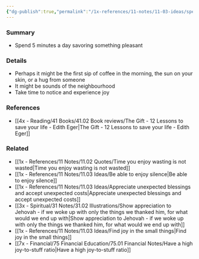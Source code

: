 ```yaml
---
{"dg-publish":true,"permalink":"/1x-references/11-notes/11-03-ideas/spend-5-minutes-a-day-savoring-something/","title":"Spend 5 minutes a day savoring something","created":"2023-11-10T21:18:58.000+03:00","updated":"2024-11-14T20:18:04.667+03:00"}
---
```



### Summary
- Spend 5 minutes a day savoring something pleasant

### Details
- Perhaps it might be the first sip of coffee in the morning, the sun on your skin, or a hug from someone
- It might be sounds of the neighbourhood
- Take time to notice and experience joy

### References
- [[4x - Reading/41 Books/41.02 Book reviews/The Gift - 12 Lessons to save your life - Edith Eger\|The Gift - 12 Lessons to save your life - Edith Eger]]

### Related
- [[1x - References/11 Notes/11.02 Quotes/Time you enjoy wasting is not wasted\|Time you enjoy wasting is not wasted]]
- [[1x - References/11 Notes/11.03 Ideas/Be able to enjoy silence\|Be able to enjoy silence]]
- [[1x - References/11 Notes/11.03 Ideas/Appreciate unexpected blessings and accept unexpected costs\|Appreciate unexpected blessings and accept unexpected costs]]
- [[3x - Spiritual/31 Notes/31.02 Illustrations/Show appreciation to Jehovah - if we woke up with only the things we thanked him, for what would we end up with\|Show appreciation to Jehovah - if we woke up with only the things we thanked him, for what would we end up with]]
- [[1x - References/11 Notes/11.03 Ideas/Find joy in the small things\|Find joy in the small things]]
- [[7x - Financial/75 Financial Education/75.01 Financial Notes/Have a high joy-to-stuff ratio\|Have a high joy-to-stuff ratio]]